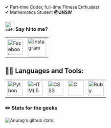 <!-- <h1 align="center"><img src="https://raw.githubusercontent.com/ABSphreak/ABSphreak/master/gifs/Hi.gif" width="30px"> Hi, I'm Shahid Hussain</h1> -->
✔ Part-time Coder, full-time Fitness Enthusiast<br>
✔ Mathematics Student **@UNSW** <br>

### <img src='https://emojis.slackmojis.com/emojis/images/1579216111/7550/pikachu_wave.gif?1579216111' width='30px' alt='gif of pika saying hi'> Say hi to me?

<table>
    <tbody>
        <tr>
            <td><a href='https://www.facebook.com/profile.php?id=100029824131793'><img alt='Facebook' title='F.b' height='50px' src='https://1000logos.net/wp-content/uploads/2021/04/Facebook-logo.png'></a></td>
            <td><a href='https://www.instagram.com/shahid.h_/'><img alt='Instagram' title='Insta' height='60px' src='https://i.pinimg.com/originals/63/9b/3d/639b3dafb544d6f061fcddd2d6686ddb.png'></a></td>
        </tr>
    </tbody>
</table>

## 👨‍💻 Languages and Tools:

<table>
    <tbody>
        <tr>
            <td><a href="#"><img alt="Python" title="Python" height="50px" src='https://upload.wikimedia.org/wikipedia/commons/thumb/c/c3/Python-logo-notext.svg/768px-Python-logo-notext.svg.png'></a></td>
            <td><a href="#"><img alt="HTML5" title="HTML5" height="50px" src="https://cdn4.iconfinder.com/data/icons/blackicon/54/html5_icon-512.png" /></a></td>
            <td><a href="#"><img alt="CSS3" title="CSS3" height="50px" src="https://cdn.pixabay.com/photo/2017/08/05/11/16/logo-2582747_1280.png" /></a></td>
            <td><a href="#"><img alt="C" title="C-programming" height="50px" src="https://www.pikpng.com/pngl/m/542-5422836_c-programming-twitter-icon-png-black-circle-clipart.png" /></a></td>
            <td><a href="#"><img alt="Ruby" title="Ruby" height="50px" src="https://img.favpng.com/13/1/21/ruby-web-development-programming-language-icon-png-favpng-juZNkNVLxBZQJxwkUPGNScZw2.jpg" /></a></td>
        </tr>
    </tbody>
</table>




### ✏️ Stats for the geeks

![Anurag's github stats](https://github-readme-stats.vercel.app/api?username=Shahid0120)



